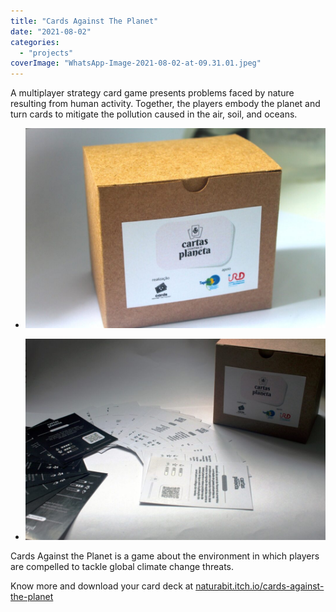 ```yaml
---
title: "Cards Against The Planet"
date: "2021-08-02"
categories: 
  - "projects"
coverImage: "WhatsApp-Image-2021-08-02-at-09.31.01.jpeg"
---
```


A multiplayer strategy card game presents problems faced by nature resulting from human activity. Together, the players embody the planet and turn cards to mitigate the pollution caused in the air, soil, and oceans.

- [![](images/WhatsApp-Image-2021-08-02-at-09.31.02-1-1024x682.jpeg)](https://thisismy.art.br/wp-content/uploads/sites/11/2021/08/WhatsApp-Image-2021-08-02-at-09.31.02-1.jpeg)
    
- [![](images/WhatsApp-Image-2021-08-02-at-09.31.02-1024x686.jpeg)](https://thisismy.art.br/wp-content/uploads/sites/11/2021/08/WhatsApp-Image-2021-08-02-at-09.31.02.jpeg)
    

Cards Against the Planet is a game about the environment in which players are compelled to tackle global climate change threats.

Know more and download your card deck at [naturabit.itch.io/cards-against-the-planet](https://naturabit.itch.io/cards-against-the-planet)
